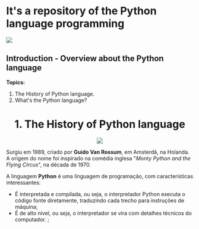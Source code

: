 # It's a repository of the Python language programming 
<img src="https://jobs.enfaselabs.com.br/assets/imgs/logos/dados_5.png"/>

## Introduction - Overview about the Python language
<b>Topics:</b>
<ol>
  <li>The History of Python language.</li>
  <li>What's the Python language?</li>
</ol>

<div align="center"><h1>1. The History of Python language</h1>
<img src="https://lamfo-unb.github.io/img/python.png"/></div>
<p>Surgiu em 1989, criado por <b>Guido Van Rossum</b>, em Amsterdã, na Holanda. A origem do nome foi inspirado na comédia inglesa "<i>Monty Python and the Flying Circus</i>", na década de 1970.

A linguagem <b>Python</b> é uma linguagem de programação, com características interessantes:
<ul>
  <li>É interpretada e compilada, ou seja, o interpretador Python executa o código fonte diretamente, traduzindo cada trecho para instruções de máquina;</li>
  <li>É de alto nível, ou seja, o interpretador se vira com detalhes técnicos do computador. ;</li>
</ul></p>
